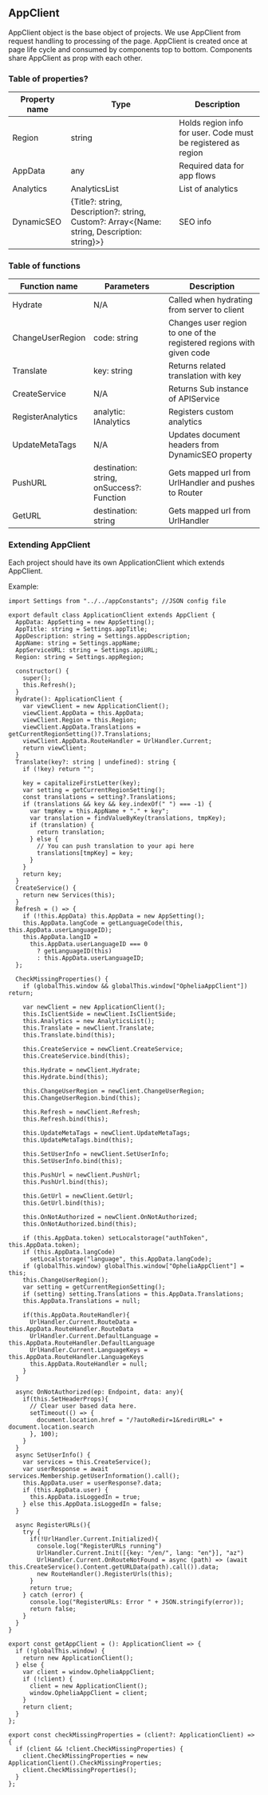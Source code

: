 ## AppClient
AppClient object is the base object of projects.
We use AppClient from request handling to processing of the page.
AppClient is created once at page life cycle and consumed by components top to bottom. Components share AppClient as prop with each other.

### Table of properties?
| Property name | Type | Description |
|---|---|---|
| Region | string | Holds region info for user. Code must be registered as region |
| AppData | any | Required data for app flows | 
| Analytics | AnalyticsList | List of analytics | 
| DynamicSEO | {Title?: string, Description?: string, Custom?: Array<{Name: string, Description: string}>} | SEO info | 

### Table of functions
| Function name | Parameters | Description |
|---|---|---|
| Hydrate | N/A | Called when hydrating from server to client |
| ChangeUserRegion | code: string | Changes user region to one of the registered regions with given code |
| Translate | key: string | Returns related translation with key |
| CreateService | N/A | Returns Sub instance of APIService |
| RegisterAnalytics | analytic: IAnalytics | Registers custom analytics |
| UpdateMetaTags | N/A | Updates document headers from DynamicSEO property |
| PushURL | destination: string, onSuccess?: Function | Gets mapped url from UrlHandler and pushes to Router |
| GetURL | destination: string | Gets mapped url from UrlHandler |

### Extending AppClient
Each project should have its own ApplicationClient which extends AppClient.

Example:
```
import Settings from "../../appConstants"; //JSON config file

export default class ApplicationClient extends AppClient {
  AppData: AppSetting = new AppSetting();
  AppTitle: string = Settings.appTitle;
  AppDescription: string = Settings.appDescription;
  AppName: string = Settings.appName;
  AppServiceURL: string = Settings.apiURL;
  Region: string = Settings.appRegion;
  
  constructor() {
    super();
    this.Refresh();
  }
  Hydrate(): ApplicationClient {
    var viewClient = new ApplicationClient();
    viewClient.AppData = this.AppData;
    viewClient.Region = this.Region;
    viewClient.AppData.Translations = getCurrentRegionSetting()?.Translations;
    viewClient.AppData.RouteHandler = UrlHandler.Current;
    return viewClient;
  }
  Translate(key?: string | undefined): string {
    if (!key) return "";

    key = capitalizeFirstLetter(key);
    var setting = getCurrentRegionSetting();
    const translations = setting?.Translations;
    if (translations && key && key.indexOf(" ") === -1) {
      var tmpKey = this.AppName + "." + key";
      var translation = findValueByKey(translations, tmpKey);
      if (translation) {
        return translation;
      } else {
        // You can push translation to your api here
        translations[tmpKey] = key;
      }
    }
    return key;
  }
  CreateService() {
    return new Services(this);
  }
  Refresh = () => {
    if (!this.AppData) this.AppData = new AppSetting();
    this.AppData.langCode = getLanguageCode(this, this.AppData.userLanguageID);
    this.AppData.langID =
      this.AppData.userLanguageID === 0
        ? getLanguageID(this)
        : this.AppData.userLanguageID;
  };

  CheckMissingProperties() {
    if (globalThis.window && globalThis.window["OpheliaAppClient"]) return;

    var newClient = new ApplicationClient();
    this.IsClientSide = newClient.IsClientSide;
    this.Analytics = new AnalyticsList();
    this.Translate = newClient.Translate;
    this.Translate.bind(this);

    this.CreateService = newClient.CreateService;
    this.CreateService.bind(this);

    this.Hydrate = newClient.Hydrate;
    this.Hydrate.bind(this);

    this.ChangeUserRegion = newClient.ChangeUserRegion;
    this.ChangeUserRegion.bind(this);

    this.Refresh = newClient.Refresh;
    this.Refresh.bind(this);

    this.UpdateMetaTags = newClient.UpdateMetaTags;
    this.UpdateMetaTags.bind(this);

    this.SetUserInfo = newClient.SetUserInfo;
    this.SetUserInfo.bind(this);

    this.PushUrl = newClient.PushUrl;
    this.PushUrl.bind(this);

    this.GetUrl = newClient.GetUrl;
    this.GetUrl.bind(this);

    this.OnNotAuthorized = newClient.OnNotAuthorized;
    this.OnNotAuthorized.bind(this);

    if (this.AppData.token) setLocalstorage("authToken", this.AppData.token);
    if (this.AppData.langCode)
      setLocalstorage("language", this.AppData.langCode);
    if (globalThis.window) globalThis.window["OpheliaAppClient"] = this;
    this.ChangeUserRegion();
    var setting = getCurrentRegionSetting();
    if (setting) setting.Translations = this.AppData.Translations;
    this.AppData.Translations = null;

    if(this.AppData.RouteHandler){
      UrlHandler.Current.RouteData = this.AppData.RouteHandler.RouteData
      UrlHandler.Current.DefaultLanguage = this.AppData.RouteHandler.DefaultLanguage
      UrlHandler.Current.LanguageKeys = this.AppData.RouteHandler.LanguageKeys
      this.AppData.RouteHandler = null;
    }
  }

  async OnNotAuthorized(ep: Endpoint, data: any){
    if(this.SetHeaderProps){
      // Clear user based data here.
      setTimeout(() => {
        document.location.href = "/?autoRedir=1&redirURL=" + document.location.search
      }, 100);
    }
  }
  async SetUserInfo() {
    var services = this.CreateService();
    var userResponse = await services.Membership.getUserInformation().call();
    this.AppData.user = userResponse?.data;
    if (this.AppData.user) {
      this.AppData.isLoggedIn = true;
    } else this.AppData.isLoggedIn = false;
  }

  async RegisterURLs(){
    try {
      if(!UrlHandler.Current.Initialized){
        console.log("RegisterURLs running")
        UrlHandler.Current.Init([{key: "/en/", lang: "en"}], "az")
        UrlHandler.Current.OnRouteNotFound = async (path) => (await this.CreateService().Content.getURLData(path).call()).data;
        new RouteHandler().RegisterUrls(this);
      }
      return true;
    } catch (error) {
      console.log("RegisterURLs: Error " + JSON.stringify(error));
      return false;
    }
  }
}

export const getAppClient = (): ApplicationClient => {
  if (!globalThis.window) {
    return new ApplicationClient();
  } else {
    var client = window.OpheliaAppClient;
    if (!client) {
      client = new ApplicationClient();
      window.OpheliaAppClient = client;
    }
    return client;
  }
};

export const checkMissingProperties = (client?: ApplicationClient) => {
  if (client && !client.CheckMissingProperties) {
    client.CheckMissingProperties = new ApplicationClient().CheckMissingProperties;
    client.CheckMissingProperties();
  }
};
```

